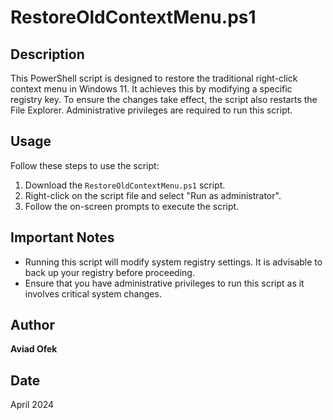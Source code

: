 # RestoreOldContextMenu.ps1

## Description
This PowerShell script is designed to restore the traditional right-click context menu in Windows 11. It achieves this by modifying a specific registry key. To ensure the changes take effect, the script also restarts the File Explorer. Administrative privileges are required to run this script.

## Usage
Follow these steps to use the script:

1. Download the `RestoreOldContextMenu.ps1` script.
2. Right-click on the script file and select "Run as administrator".
3. Follow the on-screen prompts to execute the script.

## Important Notes
- Running this script will modify system registry settings. It is advisable to back up your registry before proceeding.
- Ensure that you have administrative privileges to run this script as it involves critical system changes.

## Author
**Aviad Ofek**

## Date
April 2024
